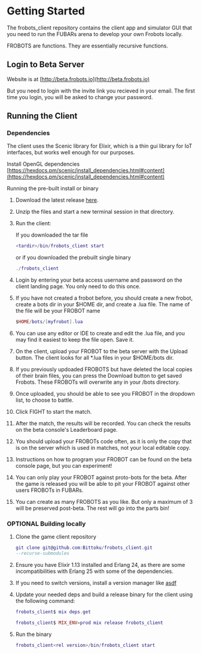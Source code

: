 # Getting Started

The frobots_client repository contains the client app and simulator GUI that you need to run the FUBARs arena to develop your own Frobots locally.

FROBOTS are functions. They are essentially recursive functions.

## Login to Beta Server

Website is at [http://beta.frobots.io](http://beta.frobots.io)

 But you need to login with the invite link you recieved in your email. The first time you login, you will be asked to change your password.

## Running the Client

### Dependencies

The client uses the Scenic library for Elixir, which is a thin gui library for IoT interfaces, but works well enough for our purposes.

Install OpenGL dependencies [https://hexdocs.pm/scenic/install_dependencies.html#content](https://hexdocs.pm/scenic/install_dependencies.html#content)

Running the pre-built install or binary

1. Download the latest release [here](https://github.com/Bittoku/frobots_client/).

2. Unzip the files and start a new terminal session in that directory.

3. Run the client:

    If you downloaded the tar file

    ```lua
    <tardir>/bin/frobots_client start
    ```

    or if you downloaded the prebuilt single binary

    ```lua
    ./frobots_client
    ```

4. Login by entering your beta access username and password on the
            client landing page. You only need to do this once.

5. If you have not created a frobot before, you should create a new
            frobot, create a bots dir in your $HOME dir, and create a .lua file.
            The name of the file will be your FROBOT name

    ```lua
    $HOME/bots/[myfrobot].lua
    ```  

6. You can use any editor or IDE to create and edit the .lua file, and  you may find it easiest to keep the file open. Save it.

7. On the client, upload your FROBOT to the beta server with the Upload
            button. The client looks for all *.lua files in your $HOME/bots dir.

8. If you previously updoaded FROBOTS but have deleted the local copies
            of their brain files, you can press the Download button to get saved
            Frobots. These FROBOTs will overwrite any in your /bots directory.

9. Once uploaded, you should be able to see you FROBOT in the dropdown
            list, to choose to battle.

10. Click FIGHT to start the match.

11. After the match, the results will be recorded. You can check the
            results on the beta console&apos;s Leaderboard page.

12. You should upload your FROBOTs code often, as it is only the copy
            that is on the server which is used in matches, not your local
            editable copy.

13. Instructions on how to program your FROBOT can be found on the beta
            console page, but you can experiment!

14. You can only play your FROBOT against proto-bots for the beta. After
            the game is released you will be able to pit your FROBOT against
            other users FROBOTs in FUBARs.

15. You can create as many FROBOTS as you like. But only a maximum of 3
            will be preserved post-beta. The rest will go into the parts bin!

### OPTIONAL Building locally

1. Clone the game client repository

   ```lua
   git clone git@github.com:Bittoku/frobots_client.git
   --recurse-submodules
   ```

2. Ensure you have Elixir 1.13 installed and Erlang 24, as there are
        some incompatibilities with Erlang 25 with some of the dependencies.

3. If you need to switch versions, install a version manager like [asdf](https://asdf-vm.com/guide/getting-started.html)

4. Update your needed deps and build a release binary for the client using the following command:

   ```lua
   frobots_client$ mix deps.get

   frobots_client$ MIX_ENV=prod mix release frobots_client
   ```

5. Run the binary

   ```lua
   frobots_client<rel version>/bin/frobots_client start
   ```
